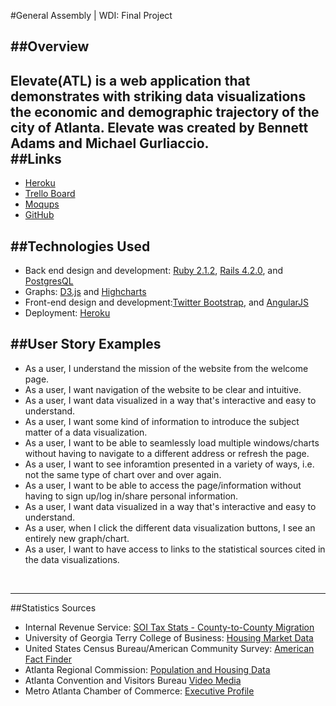#General Assembly | WDI: Final Project

##Overview
---
**Elevate(ATL)** is a web application that demonstrates with striking data visualizations the economic and demographic trajectory of the city of Atlanta. Elevate was created by Bennett Adams and Michael Gurliaccio.
<br />
##Links
---
* [Heroku]()
* [Trello Board](https://trello.com/b/TI6qNTvi/atl-data-viz-app) 
* [Moqups]()
* [GitHub](https://github.com/bennettatoms/atl_data)


##Technologies Used
---
* Back end design and development: [Ruby 2.1.2](https://www.ruby-lang.org/en/), [Rails 4.2.0](http://weblog.rubyonrails.org/), and [PostgresQL](http://www.postgresql.org/)
* Graphs: [D3.js](http://d3js.org/) and [Highcharts](http://www.highcharts.com/)
* Front-end design and development:[Twitter Bootstrap](http://getbootstrap.com/), and [AngularJS](https://angularjs.org/)
* Deployment: [Heroku](https://devcenter.heroku.com/)

##User Story Examples
---
* As a user, I understand the mission of the website from the welcome page.
* As a user, I want navigation of the website to be clear and intuitive.
* As a user, I want data visualized in a way that's interactive and easy to understand.
* As a user, I want some kind of information to introduce the subject matter of a data visualization.
* As a user, I want to be able to seamlessly load multiple windows/charts without having to navigate to a different address or refresh the page.
* As a user, I want to see inforamtion presented in a variety of ways, i.e. not the same type of chart over and over again.
* As a user, I want to be able to access the page/information without having to sign up/log in/share personal information.
* As a user, I want data visualized in a way that's interactive and easy to understand.
* As a user, when I click the different data visualization buttons, I see an entirely new graph/chart.
* As a user, I want to have access to links to the statistical sources cited in the data visualizations.
<br />

---
##Statistics Sources

* Internal Revenue Service: [SOI Tax Stats - County-to-County Migration](http://www.irs.gov/uac/SOI-Tax-Stats-County-to-County-Migration-Data-Files)
* University of Georgia Terry College of Business: [Housing Market Data](http://www.terry.uga.edu/about/centers-institutes/selig/housing#cite-text-0-0)
* United States Census Bureau/American Community Survey: [American Fact Finder](http://factfinder.census.gov/faces/nav/jsf/pages/community_facts.xhtml)
* Atlanta Regional Commission: [Population and Housing Data](http://www.atlantaregional.com/info-center/arc-region/population-housing-data)
* Atlanta Convention and Visitors Bureau [Video Media](http://news.atlanta.net/research)
* Metro Atlanta Chamber of Commerce: [Executive Profile](http://www.metroatlantachamber.com/docs/resources/metro-atlanta-an-executive-profile-.pdf?sfvrsn=0)